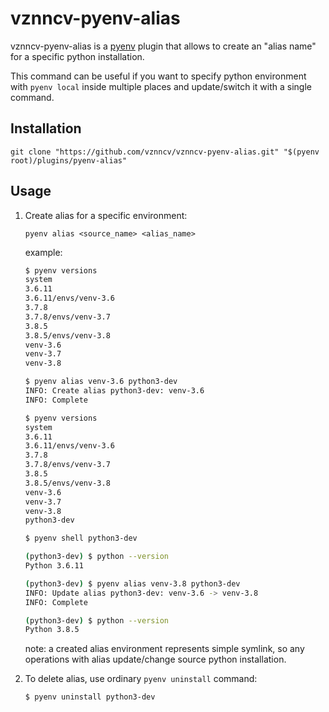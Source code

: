 # vznncv-pyenv-alias

vznncv-pyenv-alias is a [pyenv](https://github.com/pyenv/pyenv) plugin that allows to create an "alias name" for a specific python installation.

This command can be useful if you want to specify python environment with `pyenv local` inside multiple places
and update/switch it with a single command.

## Installation

```
git clone "https://github.com/vznncv/vznncv-pyenv-alias.git" "$(pyenv root)/plugins/pyenv-alias"
```

## Usage

1. Create alias for a specific environment:

   ```
   pyenv alias <source_name> <alias_name>
   ```

   example:

   ```bash
   $ pyenv versions
   system
   3.6.11
   3.6.11/envs/venv-3.6
   3.7.8
   3.7.8/envs/venv-3.7
   3.8.5
   3.8.5/envs/venv-3.8
   venv-3.6
   venv-3.7
   venv-3.8
   
   $ pyenv alias venv-3.6 python3-dev
   INFO: Create alias python3-dev: venv-3.6 
   INFO: Complete
   
   $ pyenv versions
   system
   3.6.11
   3.6.11/envs/venv-3.6
   3.7.8
   3.7.8/envs/venv-3.7
   3.8.5
   3.8.5/envs/venv-3.8
   venv-3.6
   venv-3.7
   venv-3.8
   python3-dev
   
   $ pyenv shell python3-dev
   
   (python3-dev) $ python --version
   Python 3.6.11
   
   (python3-dev) $ pyenv alias venv-3.8 python3-dev
   INFO: Update alias python3-dev: venv-3.6 -> venv-3.8
   INFO: Complete

   (python3-dev) $ python --version
   Python 3.8.5
   ```

   note: a created alias environment represents simple symlink, so any operations with alias 
         update/change source python installation.

2. To delete alias, use ordinary `pyenv uninstall` command:

   ```bash
   $ pyenv uninstall python3-dev
   ```